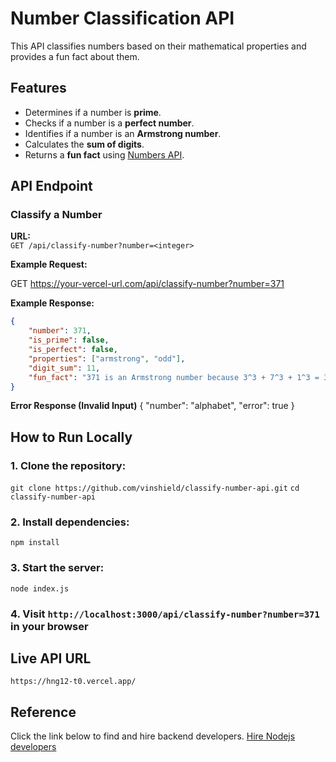 # Number Classification API

This API classifies numbers based on their mathematical properties and provides a fun fact about them.

## Features

- Determines if a number is **prime**.
- Checks if a number is a **perfect number**.
- Identifies if a number is an **Armstrong number**.
- Calculates the **sum of digits**.
- Returns a **fun fact** using [Numbers API](http://numbersapi.com/).

## API Endpoint

### **Classify a Number**

**URL:**  
`GET /api/classify-number?number=<integer>`

**Example Request:**

GET https://your-vercel-url.com/api/classify-number?number=371

**Example Response:**

```json
{
	"number": 371,
	"is_prime": false,
	"is_perfect": false,
	"properties": ["armstrong", "odd"],
	"digit_sum": 11,
	"fun_fact": "371 is an Armstrong number because 3^3 + 7^3 + 1^3 = 371"
}
```

**Error Response (Invalid Input)**
{
"number": "alphabet",
"error": true
}

## How to Run Locally

### 1. Clone the repository:

`git clone https://github.com/vinshield/classify-number-api.git`
`cd classify-number-api`

### 2. Install dependencies:

`npm install`

### 3. Start the server:

`node index.js`

### 4. Visit `http://localhost:3000/api/classify-number?number=371` in your browser

## Live API URL

`https://hng12-t0.vercel.app/`

## Reference

Click the link below to find and hire backend developers.
[Hire Nodejs developers](https://hng.tech/hire/nodejs-developers)
